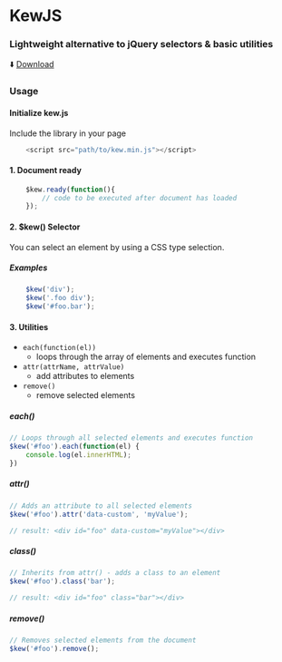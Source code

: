 # KewJS
### Lightweight alternative to jQuery selectors & basic utilities

:arrow_down: [Download](https://raw.githubusercontent.com/RodRitter/kewjs/master/dist/kew.min.js)

### Usage

#### Initialize kew.js

Include the library in your page
```javascript
    <script src="path/to/kew.min.js"></script>
```

#### 1. Document ready
```javascript
    $kew.ready(function(){
        // code to be executed after document has loaded
    });
```

#### 2. $kew() Selector
You can select an element by using a CSS type selection.

##### Examples
```javascript
    $kew('div');
    $kew('.foo div');
    $kew('#foo.bar');
```

#### 3. Utilities

* `each(function(el))`
    - loops through the array of elements and executes function
* `attr(attrName, attrValue)`
    - add attributes to elements
* `remove()`
    - remove selected elements

##### each()
```javascript
// Loops through all selected elements and executes function
$kew('#foo').each(function(el) {
    console.log(el.innerHTML);
})
```

##### attr()
```javascript
// Adds an attribute to all selected elements
$kew('#foo').attr('data-custom', 'myValue');

// result: <div id="foo" data-custom="myValue"></div>
```

##### class()
```javascript
// Inherits from attr() - adds a class to an element
$kew('#foo').class('bar');

// result: <div id="foo" class="bar"></div>
```

##### remove()
```javascript
// Removes selected elements from the document
$kew('#foo').remove();
```
